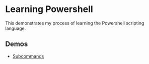 # Learning Powershell

This demonstrates my process of learning the Powershell scripting language.

## Demos

- [Subcommands](Subcommands/)
